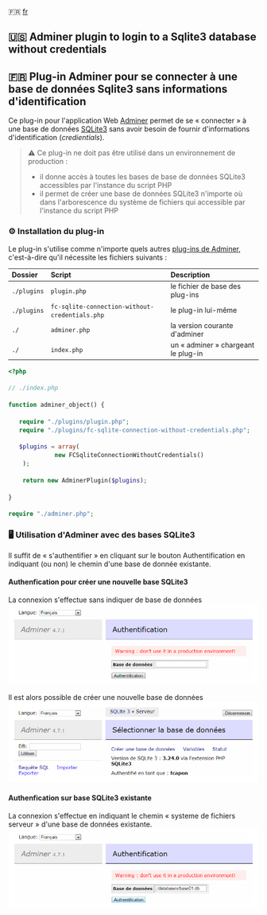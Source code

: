 :fr: [fr](#fr-)
## :us: Adminer plugin to login to a Sqlite3 database without credentials
## :fr: Plug-in Adminer pour se connecter à une base de données Sqlite3 sans informations d'identification
Ce plug-in pour l'application Web [Adminer](https://www.adminer.org/en/) permet de se « connecter » à une base de données [SQLite3](https://www.sqlite.org/index.html) sans avoir besoin de fournir d'informations d'identification (*credientials*).

> :warning: Ce plug-in ne doit pas être utilisé dans un environnement de production : 
> * il donne accès à toutes les bases de base de données SQLite3 accessibles par l'instance du script PHP
> * il permet de créer une base de données SQLite3 n'importe où dans l'arborescence du système de fichiers qui accessible par l'instance du script PHP
### :gear: Installation du plug-in
Le plug-in s'utilise comme n'importe quels autres [plug-ins de Adminer](https://www.adminer.org/en/plugins/), c'est-à-dire qu'il nécessite les fichiers suivants :

Dossier | Script | Description
:--|:--|:--
```./plugins```|```plugin.php```|le fichier de base des plug-ins
```./plugins```|```fc-sqlite-connection-without-credentials.php```|le plug-in lui-même
```./```|```adminer.php```|la version courante d'adminer
```./```|```index.php```|un « adminer » chargeant le plug-in

```php
<?php 

// ./index.php

function adminer_object() {

   require "./plugins/plugin.php";
   require "./plugins/fc-sqlite-connection-without-credentials.php";

   $plugins = array(
             new FCSqliteConnectionWithoutCredentials()
    );
    
    return new AdminerPlugin($plugins);

}

require "./adminer.php";
```
### :desktop_computer: Utilisation d'Adminer avec des bases SQLite3
Il suffit de « s'authentifier » en cliquant sur le bouton Authentification en indiquant (ou non) le chemin d'une base de donnée existante.
#### Authenfication pour créer une nouvelle base SQLite3
La connexion s'effectue sans indiquer de base de données
![Connexion Adminer SQLite3](./doc/adminer-sqlite3-login-01.png)

Il est alors possible de créer une nouvelle base de données
![Création d'une base SQLite3 avec Adminer](./doc/adminer-sqlite3-create-database-01.png)
#### Authenfication sur base SQLite3 existante
La connexion s'effectue en indiquant le chemin « systeme de fichiers serveur » d'une base de données existante.
![Connexion Adminer SQLite3](./doc/adminer-sqlite3-login-02.png)
